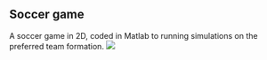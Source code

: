 ## Soccer game
A soccer game in 2D, coded in Matlab to running simulations on the preferred team formation.
![](https://media.giphy.com/media/BF5lqZLtPK2dD1z7ES/giphy.gif)

